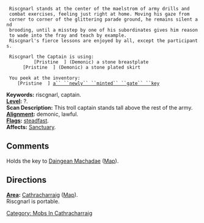 ` Riscgnarl stands at the center of the maelstrom of army drills and`  
` combat exercises, feeling just right at home. Moving his gaze from`  
` corner to corner of the glittering parade ground, he remains silent and`  
` brooding, until a misstep by one of his subordinates gives him reason`  
` to wade into the fray and teach by example.`  
` Riscgnarl's fierce lessons are enjoyed by all, except the participants.`

` Riscgnarl the Captain is using:`  
`    `<worn on body>`      [Pristine  ] (Demonic) a stone breastplate`  
`    `<worn about waist>`  [Pristine  ] (Demonic) a stone plated skirt`

` You peek at the inventory:`  
`    [Pristine  ] `[`a`` ``newly`` ``minted`` ``gate`` ``key`](Newly_Minted_Gate_Key "wikilink")

**Keywords:** riscgnarl, captain.  
**[Level](Level "wikilink"):** ?.  
**Scan Description:** This troll captain stands tall above the rest of
the army.  
**[Alignment](Alignment "wikilink"):** demonic, lawful.  
**[Flags](:Category:_Mob_Types "wikilink"):**
[steadfast](Sentinel_Mobs "wikilink").  
**Affects:** [Sanctuary](Sanctuary "wikilink").  

## Comments

Holds the key to [Daingean
Machadae](:Category:Daingean_Machadae "wikilink")
([Map](Daingean_Machadae_Map "wikilink")).

## Directions

**[Area](:Category:_Areas "wikilink"):** [
Cathracharraig](:Category:_Cathracharraig "wikilink")
([Map](Cathracharraig_Map "wikilink")).  
Riscgnarl is portable.  

[Category: Mobs In
Cathracharraig](Category:_Mobs_In_Cathracharraig "wikilink")
